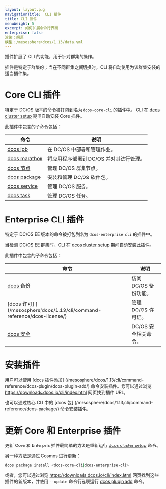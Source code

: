 ```yaml
---
layout: layout.pug
navigationTitle:  CLI 插件
title: CLI 插件
menuWeight: 5
excerpt: 如何扩展命令行界面
enterprise: false
渲染：胡须
模型：/mesosphere/dcos/1.13/data.yml
---
```


插件扩展了 CLI 的功能，用于针对群集的操作。

插件是特定于群集的；当在不同群集之间切换时，CLI 将自动使用为该群集安装的适当插件集。


# Core CLI 插件

特定于 DC/OS 版本的命令被打包到名为 `dcos-core-cli` 的插件中。
CLI 在 [dcos cluster setup](/mesosphere/dcos/1.13/cli/command-reference/dcos-cluster/dcos-cluster-setup/) 期间自动安装 Core 插件。

此插件中包含的子命令包括：

| 命令 | 说明 |
|---------|-------------|
|  [dcos job](/mesosphere/dcos/1.13/cli/command-reference/dcos-job/)  | 在 DC/OS 中部署和管理作业。|
| [dcos marathon](/mesosphere/dcos/1.13/cli/command-reference/dcos-marathon/) | 将应用程序部署到 DC/OS 并对其进行管理。|
| [dcos 节点](/mesosphere/dcos/1.13/cli/command-reference/dcos-node/) | 管理 DC/OS 群集节点。 |
| [dcos package](/mesosphere/dcos/1.13/cli/command-reference/dcos-package/) | 安装和管理 DC/OS 软件包。|
| [dcos service](/mesosphere/dcos/1.13/cli/command-reference/dcos-service/) | 管理 DC/OS 服务。|
| [dcos task](/mesosphere/dcos/1.13/cli/command-reference/dcos-task/) | 管理 DC/OS 任务。|

# Enterprise CLI 插件

特定于 DC/OS EE 版本的命令被打包到名为 `dcos-enterprise-cli` 的插件中。

当检测 DC/OS EE 群集时，CLI 在 [dcos cluster setup](/mesosphere/dcos/1.13/cli/command-reference/dcos-cluster/dcos-cluster-setup/) 期间自动安装此插件。

此插件中包含的子命令包括：

| 命令 | 说明 |
|---------|-------------|
| [dcos 备份](/mesosphere/dcos/1.13/cli/command-reference/dcos-backup/) | 访问 DC/OS 备份功能。 |
| [dcos 许可] ](/mesosphere/dcos/1.13/cli/command-reference/dcos-license/) | 管理 DC/OS 许可证。 |
| [dcos 安全](/mesosphere/dcos/1.13/cli/command-reference/dcos-security/) | DC/OS 安全相关命令。 |


# 安装插件

用户可以使用 [dcos 插件添加] (/mesosphere/dcos/1.13/cli/command-reference/dcos-plugin/dcos-plugin-add/) 命令安装插件。您可以通过浏览 https://downloads.dcos.io/cli/index.html 网页找到插件 URL。

也可以通过核心 CLI 中的 [dcos 包] (/mesosphere/dcos/1.13/cli/command-reference/dcos-package/) 命令安装插件。

# 更新 Core 和 Enterprise 插件

更新 Core 和 Enterpris 插件最简单的方法是重新运行 [dcos cluster setup](/mesosphere/dcos/1.13/cli/command-reference/dcos-cluster/dcos-cluster-setup/) 命令。

另一种方法是通过 Cosmos 进行更新：

```bash
dcos package install <dcos-core-cli|dcos-enterprise-cli>
```

或者，您可以通过浏览 https://downloads.dcos.io/cli/index.html 网页找到这些插件的新版本，并使用 `--update` 命令行选项运行 [dcos plugin add](/mesosphere/dcos/1.13/cli/command-reference/dcos-plugin/dcos-plugin-add/) 命令。
